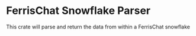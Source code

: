 # FerrisChat Snowflake Parser

This crate will parse and return the data from within a FerrisChat snowflake